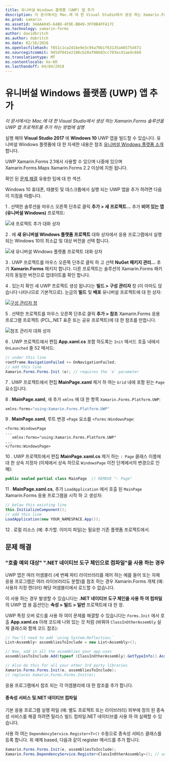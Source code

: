 ```yaml
---
title: 유니버설 Windows 플랫폼 (UWP) 앱 추가
description: 이 문서에서는 Mac.에 대 한 Visual Studio에서 생성 하는 Xamarin.Forms 솔루션을 UWP 앱 프로젝트를 추가 하는 방법에 설명
ms.prod: xamarin
ms.assetid: 34AAA045-64B8-4FDE-BB49-3FF0B4FFA17C
ms.technology: xamarin-forms
author: davidbritch
ms.author: dabritch
ms.date: 02/16/2016
ms.openlocfilehash: f851c1ca241be9e3c94a70b1f63135a46575d471
ms.sourcegitcommit: 945df041e2180cb20af08b83cc703ecd1aedc6b0
ms.translationtype: MT
ms.contentlocale: ko-KR
ms.lasthandoff: 04/04/2018
---
```

# <a name="adding-a-universal-windows-platform-uwp-app"></a>유니버설 Windows 플랫폼 (UWP) 앱 추가

_이 문서에서는 Mac.에 대 한 Visual Studio에서 생성 하는 Xamarin.Forms 솔루션을 UWP 앱 프로젝트를 추가 하는 방법에 설명_

실행 해야 **Visual Studio 2017** 에 **Windows 10** UWP 앱을 빌드할 수 있습니다. 유니버설 Windows 플랫폼에 대 한 자세한 내용은 참조 [유니버설 Windows 플랫폼 소개](/windows/uwp/get-started/universal-application-platform-guide/)합니다.

UWP Xamarin.Forms 2.1에서 사용할 수 있으며 나중에 있으며 Xamarin.Forms.Maps Xamarin.Forms 2.2 이상에 지원 됩니다.

확인 된 <a href="#troubleshooting">문제 해결</a> 유용한 팁에 대 한 섹션.

Windows 10 휴대폰, 태블릿 및 데스크톱에서 실행 되는 UWP 앱을 추가 하려면 다음이 지침을 따릅니다.

 1 . 선택한 솔루션을 마우스 오른쪽 단추로 클릭 **추가 > 새 프로젝트...**  추가 **비어 있는 앱 (유니버설 Windows)** 프로젝트:

  ![](universal-images/add-wu.png "새 프로젝트 추가 대화 상자")

 2 . 에 **새 유니버설 Windows 플랫폼 프로젝트** 대화 상자에서 응용 프로그램에서 실행 되는 Windows 10의 최소값 및 대상 버전을 선택 합니다.

  ![](universal-images/target-version.png "새 유니버설 Windows 플랫폼 프로젝트 대화 상자")

 3 . UWP 프로젝트를 마우스 오른쪽 단추로 클릭 하 고 선택 **NuGet 패키지 관리...**  추가 **Xamarin.Forms** 패키지 합니다. 다른 프로젝트는 솔루션의 Xamarin.Forms 패키지의 동일한 버전으로 업데이트를 확인 합니다.

 4 . 있는지 확인 새 UWP 프로젝트 생성 됩니다는 **빌드 > 구성 관리자** 창 (이 아마도 않습니다 나타나므로 기본적으로). 눈금의 **빌드** 및 **배포** 유니버설 프로젝트에 대 한 상자:

  [![](universal-images/configuration-sml.png "구성 관리자 창")](universal-images/configuration.png#lightbox "구성 관리자 창")

 5 . 선택한 프로젝트를 마우스 오른쪽 단추로 클릭 **추가 > 참조** Xamarin.Forms 응용 프로그램 프로젝트 (PCL,.NET 표준 또는 공유 프로젝트)에 대 한 참조를 만듭니다.

  ![](universal-images/addref-sml.png "참조 관리자 대화 상자")

 6 . UWP 프로젝트에서 편집 **App.xaml.cs** 포함 하도록는 `Init` 메서드 호출 내에서 `OnLaunched` 줄 52 메서드:

```csharp
// under this line
rootFrame.NavigationFailed += OnNavigationFailed;
// add this line
Xamarin.Forms.Forms.Init (e); // requires the `e` parameter
```

 7 . UWP 프로젝트에서 편집 **MainPage.xaml** 제거 하 여는 `Grid` 내에 포함 된는 `Page` 요소입니다.

 8 . **MainPage.xaml**, 새 추가 `xmlns` 에 대 한 항목 `Xamarin.Forms.Platform.UWP`:

```csharp
xmlns:forms="using:Xamarin.Forms.Platform.UWP"
```

 9 . **MainPage.xaml**, 루트 변경 `<Page` 요소를 `<forms:WindowsPage`:

```xaml
<forms:WindowsPage
...
   xmlns:forms="using:Xamarin.Forms.Platform.UWP"
...
</forms:WindowsPage>
```

 10 . UWP 프로젝트에서 편집 **MainPage.xaml.cs** 제거 하는 `: Page` 클래스 이름에 대 한 상속 지정자 (이제에서 상속 하므로 `WindowsPage` 이전 단계에서의 변경으로 인해):

```csharp
public sealed partial class MainPage  // REMOVE ": Page"
```

 11 . **MainPage.xaml.cs**, 추가 `LoadApplication` 에서 호출 된 `MainPage` Xamarin.Forms 응용 프로그램을 시작 하 고 생성자:

```csharp
// below this existing line
this.InitializeComponent();
// add this line
LoadApplication(new YOUR_NAMESPACE.App());
```

<!--
11 . Double-click **Package.appxmanifest** to set these capabilities
  that are often required:

  Capabilities set:

  * Internet (Client)
  * Location
-->

12 . 로컬 리소스 (예: 추가할. 이미지 파일)는 필요한 기존 플랫폼 프로젝트에서.

<a name="troubleshooting" />

## <a name="troubleshooting"></a>문제 해결

<a name="target-invocation-exception" />

### <a name="target-invocation-exception-when-using-compile-with-net-native-tool-chain"></a>"호출 예외 대상" ".NET 네이티브 도구 체인으로 컴파일"을 사용 하는 경우

UWP 앱은 여러 어셈블리 (세 번째 파티 라이브러리를 제어 하는 예를 들어 또는 자체 응용 프로그램은 여러 라이브러리도 분할)를 참조 하는 경우 Xamarin.Forms 개체 (예: 사용자 지정 렌더러) 해당 어셈블리에서 로드할 수 없습니다.

이 사용 하는 경우 발생할 수 있습니다는 **.NET 네이티브 도구 체인을 사용 하 여 컴파일** 의 UWP 앱 용 옵션인는 **속성 > 빌드 > 일반** 프로젝트에 대 한 창.

UWP 특정 오버 로드를 사용 하 여이 문제를 해결할 수 있습니다는 `Forms.Init` 에서 호출 **App.xaml.cs** 아래 코드에 나와 있는 것 처럼 (바꿔야 `ClassInOtherAssembly` 실제 클래스와 함께 코드 참조):

```csharp
// You'll need to add `using System.Reflection;`
List<Assembly> assembliesToInclude = new List<Assembly>();

// Now, add in all the assemblies your app uses
assembliesToInclude.Add(typeof (ClassInOtherAssembly).GetTypeInfo().Assembly);

// Also do this for all your other 3rd party libraries
Xamarin.Forms.Forms.Init(e, assembliesToInclude);
// replaces Xamarin.Forms.Forms.Init(e);
```

응용 프로그램에서 참조 되는 각 어셈블리에 대 한 참조를 추가 합니다.

#### <a name="dependency-services-and-net-native-compilation"></a>종속성 서비스 및.NET 네이티브 컴파일

기본 응용 프로그램 실행 파일 (예: 별도 프로젝트 또는 라이브러리) 외부에 정의 된 종속성 서비스를 해결 하려면 릴리스 빌드 컴파일.NET 네이티브를 사용 하 여 실패할 수 있습니다.

사용 하 여는 `DependencyService.Register<T>()` 수동으로 종속성 서비스 클래스를 등록 합니다. 위 예제 based, 다음과 같이 register 메서드를 추가 합니다.

```csharp
Xamarin.Forms.Forms.Init(e, assembliesToInclude);
Xamarin.Forms.DependencyService.Register<ClassInOtherAssembly>(); // add this
```
